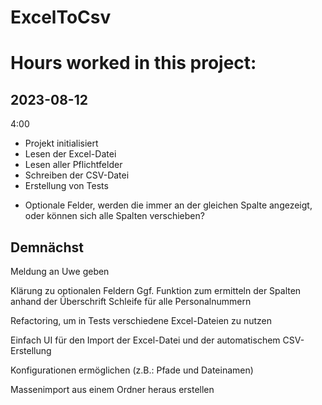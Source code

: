 # ExcelToCsv

# Hours worked in this project:
## 2023-08-12

4:00

+ Projekt initialisiert
+ Lesen der Excel-Datei
+ Lesen aller Pflichtfelder
+ Schreiben der CSV-Datei
+ Erstellung von Tests

- Optionale Felder, werden die immer an der gleichen Spalte angezeigt, oder können sich alle Spalten verschieben?

## Demnächst

Meldung an Uwe geben

Klärung zu optionalen Feldern
Ggf. Funktion zum ermitteln der Spalten anhand der Überschrift
Schleife für alle Personalnummern

Refactoring, um in Tests verschiedene Excel-Dateien zu nutzen

Einfach UI für den Import der Excel-Datei und der automatischem CSV-Erstellung

Konfigurationen ermöglichen (z.B.: Pfade und Dateinamen)

Massenimport aus einem Ordner heraus erstellen